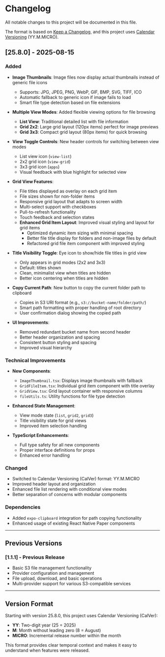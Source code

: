 # Changelog

All notable changes to this project will be documented in this file.

The format is based on [Keep a Changelog](https://keepachangelog.com/en/1.0.0/),
and this project uses [Calendar Versioning](https://calver.org/) (YY.M.MICRO).

## [25.8.0] - 2025-08-15

### Added
- **Image Thumbnails**: Image files now display actual thumbnails instead of generic file icons
  - Supports: JPG, JPEG, PNG, WebP, GIF, BMP, SVG, TIFF, ICO
  - Automatic fallback to generic icon if image fails to load
  - Smart file type detection based on file extensions

- **Multiple View Modes**: Added flexible viewing options for file browsing
  - **List View**: Traditional detailed list with file information
  - **Grid 2x2**: Large grid layout (120px items) perfect for image previews
  - **Grid 3x3**: Compact grid layout (80px items) for quick browsing

- **View Toggle Controls**: New header controls for switching between view modes
  - List view icon (`view-list`)
  - 2x2 grid icon (`view-grid`) 
  - 3x3 grid icon (`apps`)
  - Visual feedback with blue highlight for selected view

- **Grid View Features**:
  - File titles displayed as overlay on each grid item
  - File sizes shown for non-folder items
  - Responsive grid layout that adapts to screen width
  - Multi-select support with checkboxes
  - Pull-to-refresh functionality
  - Touch feedback and selection states
  - **Enhanced Grid Item Layout**: Improved visual styling and layout for grid items
    - Optimized dynamic item sizing with minimal spacing
    - Better file title display for folders and non-image files by default
    - Refactored grid file item component with improved styling

- **Title Visibility Toggle**: Eye icon to show/hide file titles in grid view
  - Only appears in grid modes (2x2 and 3x3)
  - Default: titles shown
  - Clean, minimalist view when titles are hidden
  - Better icon centering when titles are hidden

- **Copy Current Path**: New button to copy the current folder path to clipboard
  - Copies in S3 URI format (e.g., `s3://bucket-name/folder/path/`)
  - Smart path formatting with proper handling of root directory
  - User confirmation dialog showing the copied path

- **UI Improvements**:
  - Removed redundant bucket name from second header
  - Better header organization and spacing
  - Consistent button styling and spacing
  - Improved visual hierarchy

### Technical Improvements
- **New Components**:
  - `ImageThumbnail.tsx`: Displays image thumbnails with fallback
  - `GridFileItem.tsx`: Individual grid item component with title overlay
  - `GridView.tsx`: Grid layout container with responsive columns
  - `fileUtils.ts`: Utility functions for file type detection

- **Enhanced State Management**:
  - View mode state (`list`, `grid2`, `grid3`)
  - Title visibility state for grid views
  - Improved item selection handling

- **TypeScript Enhancements**:
  - Full type safety for all new components
  - Proper interface definitions for props
  - Enhanced error handling

### Changed
- Switched to Calendar Versioning (CalVer) format: YY.M.MICRO
- Improved header layout and organization
- Enhanced file list rendering with conditional view modes
- Better separation of concerns with modular components

### Dependencies
- Added `expo-clipboard` integration for path copying functionality
- Enhanced usage of existing React Native Paper components

---

## Previous Versions

### [1.1.1] - Previous Release
- Basic S3 file management functionality
- Provider configuration and management
- File upload, download, and basic operations
- Multi-provider support for various S3-compatible services

---

## Version Format

Starting with version 25.8.0, this project uses Calendar Versioning (CalVer):
- **YY**: Two-digit year (25 = 2025)
- **M**: Month without leading zero (8 = August) 
- **MICRO**: Incremental release number within the month

This format provides clear temporal context and makes it easy to understand when features were released.